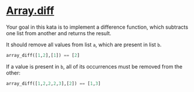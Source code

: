 # [Array.diff](https://www.codewars.com/kata/523f5d21c841566fde000009)

Your goal in this kata is to implement a difference function, which subtracts one list from another and returns the result.

It should remove all values from list `a`, which are present in list `b`.

```py
array_diff([1,2],[1]) == [2]
```

If a value is present in `b`, all of its occurrences must be removed from the other:

```py
array_diff([1,2,2,2,3],[2]) == [1,3]
```